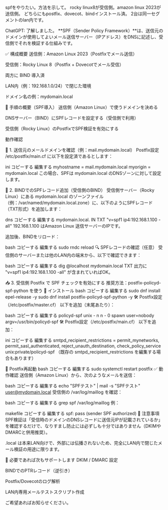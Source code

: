 spfをやりたい。方法を示して。
rocky linux8が受信側。amazon linux 2023が送信側。
どちらにもpostfix、dovecot、bindインストール済。
2台は同一セグメントのlan内です。


ChatGPT:
了解しました。
**SPF（Sender Policy Framework）**は、送信元のドメインが使用してよいメール送信サーバー（IPアドレス）をDNSに記述し、受信側でそれを検証する仕組みです。

✅ 構成概要
送信側：Amazon Linux 2023（Postfixでメール送信）

受信側：Rocky Linux 8（Postfix + Dovecotでメール受信）

両方に BIND 導入済

LAN内（例：192.168.1.0/24）で閉じた環境

ドメイン名の例：mydomain.local

🔧 手順の概要（SPF導入）
送信側（Amazon Linux）で使うドメインを決める

DNSサーバー（BIND）にSPFレコードを設定する（受信側で利用）

受信側（Rocky Linux）のPostfixでSPF検証を有効にする

動作確認

🧾 1. 送信元のメールドメインを確認（例：mail.mydomain.local）
Postfix設定 /etc/postfix/main.cf に以下を設定済であるとします：

ini
コピーする
編集する
myhostname = mail.mydomain.local
myorigin = mydomain.local
この場合、SPFは mydomain.local のDNSゾーンに対して設定します。

📄 2. BINDでのSPFレコード追加（受信側のBIND）
受信側サーバー（Rocky Linux）にある mydomain.local のゾーンファイル（例：/var/named/mydomain.local.zone）に、以下のようにSPFレコード（TXT形式）を追加します：

dns
コピーする
編集する
mydomain.local. IN TXT "v=spf1 ip4:192.168.1.100 -all"
192.168.1.100 はAmazon Linux 送信サーバーのIPです。

追加後、BINDをリロード：

bash
コピーする
編集する
sudo rndc reload
🔍 SPFレコードの確認（任意）
受信側のサーバーまたは他のLAN内の端末から、以下で確認できます：

bash
コピーする
編集する
dig @localhost mydomain.local TXT
出力に "v=spf1 ip4:192.168.1.100 -all" が含まれていればOK。

📥 3. 受信側 Postfix で SPF チェックを有効にする
推奨方法：postfix-policyd-spf-python を使う
🔧 インストール
bash
コピーする
編集する
sudo dnf install epel-release -y
sudo dnf install postfix-policyd-spf-python -y
🛠 Postfix設定（/etc/postfix/master.cf）
以下を追加（末尾あたり）：

bash
コピーする
編集する
policyd-spf  unix  -       n       n       -       0       spawn
    user=nobody argv=/usr/bin/policyd-spf
🛠 Postfix設定（/etc/postfix/main.cf）
以下を追加：

ini
コピーする
編集する
smtpd_recipient_restrictions =
    permit_mynetworks,
    permit_sasl_authenticated,
    reject_unauth_destination,
    check_policy_service unix:private/policyd-spf
（既存の smtpd_recipient_restrictions を編集する場合もあります）

🔄 Postfix再起動
bash
コピーする
編集する
sudo systemctl restart postfix
✅ 動作確認
送信側（Amazon Linux）から、次のようなメールを送信：

bash
コピーする
編集する
echo "SPFテスト" | mail -s "SPFテスト" user@mydomain.local
受信側の /var/log/maillog を確認：

bash
コピーする
編集する
grep spf /var/log/maillog
例：

makefile
コピーする
編集する
spf: pass (sender SPF authorized)
📌 注意事項
SPF検証は「受信時のドメインのDNSレコードに送信元IPが記載されているか」を確認するだけで、なりすまし防止には必ずしも十分ではありません（DKIMやDMARCと併用推奨）。

.local は本来LAN向けで、外部には伝播されないため、完全にLAN内で閉じたメール検証の用途に限ります。

💬 必要であれば次もサポートします
DKIM / DMARC 設定

BINDでのPTRレコード（逆引き）

Postfix/Dovecotのログ解析

LAN内専用メールテストスクリプト作成

ご希望あればお知らせください。